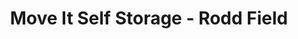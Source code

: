 ---
title: "Move It Self Storage - Rodd Field"
url: /corpus-christi/move-it-self-storage-rodd-field/
shop: storage rental
---